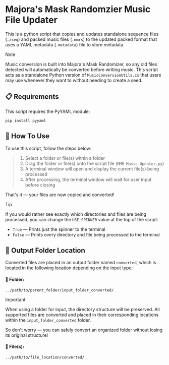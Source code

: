 # Majora's Mask Randomzier Music File Updater
This is a python script that copies and updates standalone sequence files (`.zseq`) and packed music files (`.mmrs`) to the updated packed format that uses a YAML metadata (`.metadata`) file to store metadata.

> [!NOTE]
> Music conversion is built into Majora's Mask Randomizer, so any old files detected will automatically be converted before writing music. This script acts as a standalone Python version of `MusicConversionUtils.cs` that users may use whenever they want to without needing to create a seed.

## 📋 Requirements
This script requires the PyYAML module:
```
pip install pyyaml
```

## 🔧 How To Use
To use this script, follow the steps below:

> 1. Select a folder or file(s) within a folder
> 2. Drag the folder or file(s) onto the script file (`MMR Music Updater.py`)
> 3. A terminal window will open and display the current file(s) being processed
> 4. After processing, the terminal window will wait for user input before closing

That's it — your files are now copied and converted!

> [!TIP]
> If you would rather see exactly which directories and files are being processed, you can change the `USE_SPINNER` value at the top of the script:
> - `True` — Prints just the spinner to the terminal
> - `False` — Prints every directory and file being processed to the terminal

## 📂 Output Folder Location
Converted files are placed in an output folder named `converted`, which is located in the following location depending on the input type:

#### 📁 Folder:
`../path/to/parent_folder/input_folder_converted/`

> [!IMPORTANT]
> When using a folder for input, the directory structure will be preserved. All supported files are converted and placed in their corresponding locations within the `input_folder_converted` folder.
>
> So don't worry — you can safely convert an organized folder without losing its original structure!

#### 📄 File(s):
`../path/to/file_location/converted/`

